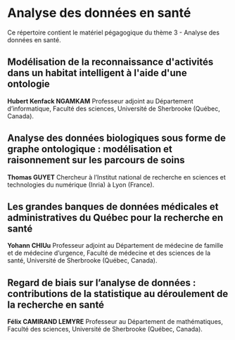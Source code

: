 # Analyse des données en santé

Ce répertoire contient le matériel pégagogique du thème 3 - Analyse des données en santé.

## Modélisation de la reconnaissance d'activités dans un habitat intelligent à l'aide d'une ontologie
**Hubert Kenfack NGAMKAM**
Professeur adjoint au Département d’informatique, Faculté des sciences, Université de Sherbrooke (Québec, Canada).

## Analyse des données biologiques sous forme de graphe ontologique : modélisation et raisonnement sur les parcours de soins 
**Thomas GUYET**
Chercheur à l’Institut national de recherche en sciences et technologies du numérique (Inria) à Lyon (France).

## Les grandes banques de données médicales et administratives du Québec pour la recherche en santé
**Yohann CHIUu**
Professeur adjoint au Département de médecine de famille et de médecine d’urgence, Faculté de médecine et des sciences de la santé, Université de Sherbrooke (Québec, Canada).

## Regard de biais sur l’analyse de données : contributions de la statistique au déroulement de la recherche en santé
**Félix CAMIRAND LEMYRE**
Professeur au Département de mathématiques, Faculté des sciences, Université de Sherbrooke (Québec, Canada).
